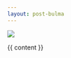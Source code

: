 ```yaml
---
layout: post-bulma
---
```


<article class='section'>
  <div class='section'>
     <div class='has-text-centered'>
         <p> <img src='{{ page.image }}' /> </p>
     </div>
  </div>
  <div class="columns">
    <div class="column is-half is-offset-one-quarter">
      <div class='content is-large'>
      {{ content }}
      </div>
    </div>
  </div>
</article>

